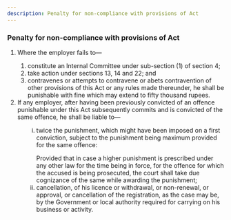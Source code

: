 ```yaml
---
description: Penalty for non-compliance with provisions of Act
---
```

<style>
    ol.outer-list {
        list-style-type: decimal;
    }
    ol.outer-list ol.inner-list {
        list-style-type: lower-alpha;
    }
    
    ol.outer-list ol.inner-list-roman {
        list-style-type: lower-roman;
        margin-left: 20px; /* Add indentation */
    }
</style>

### Penalty for non-compliance with provisions of Act

<ol class="outer-list">
    <li> Where the employer fails to— </li>
    <ol class="innerlist">
        <li> constitute an Internal Committee under sub-section (1) of section 4;
        <li> take action under sections 13, 14 and 22; and
        <li> contravenes or attempts to contravene or abets contravention of other provisions of this Act or any rules made thereunder, he shall be punishable with fine which may extend to fifty thousand rupees.
    </ol>
    <li>If any employer, after having been previously convicted of an offence punishable under this Act subsequently commits and is convicted of the same offence, he shall be liable to— </li>

<ol class="inner-list-roman">
    <li> twice the punishment, which might have been imposed on a first conviction, subject to the punishment being maximum provided for the same offence:
    </p>
    Provided that in case a higher punishment is prescribed under any other law for the time being in force, for the offence for which the accused is being prosecuted, the court shall take due cognizance of the same while awarding the punishment;
    <li> cancellation, of his licence or withdrawal, or non-renewal, or approval, or cancellation of the registration, as the case may be, by the Government or local authority required for carrying on his business or activity.
</ol>
</ol>
